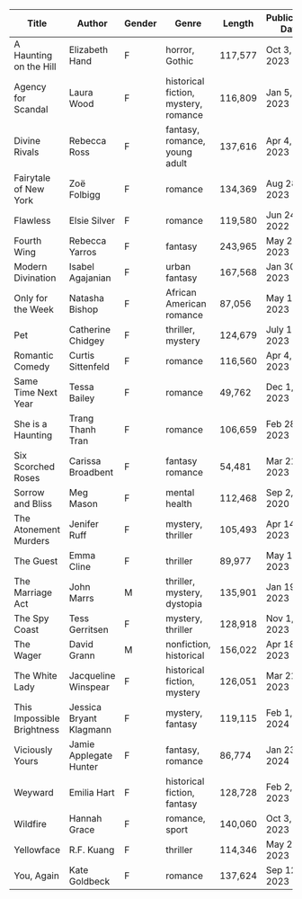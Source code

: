 

| Title                      | Author             | Gender | Genre                             | Length  | Publication Date | Lang | Link |
|----------------------------|--------------------|--------|-----------------------------------|---------|------------------|------|------|
| A Haunting on the Hill     | Elizabeth Hand     | F      | horror, Gothic                    | 117,577 | Oct 3, 2023      | AmE  | https://www.amazon.com/Haunting-Hill-Novel-Elizabeth-Hand-ebook/dp/B0BTZ22QB1     |
| Agency for Scandal         | Laura Wood         | F      | historical fiction, mystery, romance | 116,809 | Jan 5, 2023       | BrE  |      |
| Divine Rivals              | Rebecca Ross       | F      | fantasy, romance, young adult      | 137,616 | Apr 4, 2023      | AmE  |      |
| Fairytale of New York      | Zoë Folbigg        | F      | romance                           | 134,369 | Aug 28, 2023     | BrE  |      |
| Flawless                   | Elsie Silver       | F      | romance                           | 119,580 | Jun 24, 2022     | CanE |      |
| Fourth Wing                | Rebecca Yarros     | F      | fantasy                           | 243,965 | May 2, 2023      | AmE  |      |
| Modern Divination          | Isabel Agajanian   | F      | urban fantasy                     | 167,568 | Jan 30, 2023     | AmE  |      |
| Only for the Week          | Natasha Bishop     | F      | African American romance          | 87,056  | May 11, 2023     | AmE  |      |
| Pet                        | Catherine Chidgey  | F      | thriller, mystery                 | 124,679 | July 13, 2023    | NZE  |      |
| Romantic Comedy            | Curtis Sittenfeld  | F      | romance                           | 116,560 | Apr 4, 2023      | AmE  |      |
| Same Time Next Year        | Tessa Bailey       | F      | romance                           | 49,762  | Dec 1, 2023      | AmE  |      |
| She is a Haunting          | Trang Thanh Tran   | F      | romance                           | 106,659 | Feb 28, 2023     | AmE  |      |
| Six Scorched Roses         | Carissa Broadbent  | F      | fantasy romance                   | 54,481  | Mar 21, 2023     | AmE  |      |
| Sorrow and Bliss           | Meg Mason          | F      | mental health                     | 112,468 | Sep 2, 2020      | AusE |      |
| The Atonement Murders      | Jenifer Ruff       | F      | mystery, thriller                 | 105,493 | Apr 14, 2023     | AmE  |      |
| The Guest                  | Emma Cline         | F      | thriller                          | 89,977  | May 16, 2023     | AmE  |      |
| The Marriage Act           | John Marrs         | M      | thriller, mystery, dystopia       | 135,901 | Jan 19, 2023     | BrE  |      |
| The Spy Coast              | Tess Gerritsen     | F      | mystery, thriller                 | 128,918 | Nov 1, 2023      | AmE  |      |
| The Wager                  | David Grann        | M      | nonfiction, historical            | 156,022 | Apr 18, 2023     | AmE  |      |
| The White Lady             | Jacqueline Winspear| F      | historical fiction, mystery       | 126,051 | Mar 21, 2023     | BrE  |      |
| This Impossible Brightness | Jessica Bryant Klagmann | F  | mystery, fantasy                 | 119,115 | Feb 1, 2024      | AmE  |      |
| Viciously Yours            | Jamie Applegate Hunter | F  | fantasy, romance                 | 86,774  | Jan 23, 2024     | AmE  |      |
| Weyward                    | Emilia Hart        | F      | historical fiction, fantasy       | 128,728 | Feb 2, 2023      | AusE |      |
| Wildfire                   | Hannah Grace       | F      | romance, sport                    | 140,060 | Oct 3, 2023      | BrE  |      |
| Yellowface                 | R.F. Kuang         | F      | thriller                          | 114,346 | May 25, 2023     | AmE  |      |
| You, Again                 | Kate Goldbeck      | F      | romance                           | 137,624 | Sep 12, 2023     | AmE  |      |
